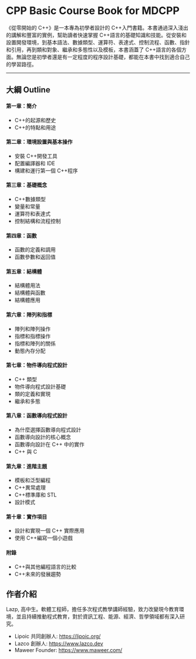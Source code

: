 # CPP Basic Course Book for MDCPP

《從零開始的 C++》是一本專為初學者設計的 C++入門書籍。本書通過深入淺出的講解和豐富的實例，幫助讀者快速掌握 C++語言的基礎知識和技能。從安裝和設置開發環境，到基本語法、數據類型、運算符、表達式、控制流程、函數、指針和引用，再到類和對象、繼承和多態性以及模板，本書涵蓋了 C++語言的各個方面。無論您是初學者還是有一定程度的程序設計基礎，都能在本書中找到適合自己的學習路徑。

---

## 大綱 Outline

#### 第一章：簡介

- C++的起源和歷史
- C++的特點和用途

#### 第二章：環境設置與基本操作

- 安裝 C++開發工具
- 配置編譯器和 IDE
- 構建和運行第一個 C++程序

#### 第三章：基礎概念

- C++數據類型
- 變量和常量
- 運算符和表達式
- 控制結構和流程控制

#### 第四章：函數

- 函數的定義和調用
- 函數參數和返回值

#### 第五章：結構體

- 結構體用法
- 結構體與函數
- 結構體應用

#### 第六章：陣列和指標

- 陣列和陣列操作
- 指標和指標操作
- 指標和陣列的關係
- 動態內存分配

#### 第七章：物件導向程式設計

- C++ 類型
- 物件導向程式設計基礎
- 類的定義和實現
- 繼承和多態

#### 第八章：函數導向程式設計

- 為什麼選擇函數導向程式設計
- 函數導向設計的核心概念
- 函數導向設計在 C++ 中的實作
- C++ 與 C

#### 第九章：進階主題

- 模板和泛型編程
- C++異常處理
- C++標準庫和 STL
- 設計模式

#### 第十章：實作項目

- 設計和實現一個 C++ 實際應用
- 使用 C++編寫一個小遊戲

#### 附錄

- C++與其他編程語言的比較
- C++未來的發展趨勢

## 作者介紹

Lazp, 高中生。軟體工程師，擔任多次程式教學講師經驗，致力改變現今教育環境，並且持續推動程式教育，對於資訊工程、能源、經濟、哲學領域都有深入研究。

- Lipoic 共同創辦人: https://lipoic.org/
- Lazco 創辦人: https://www.lazco.dev
- Maweer Founder: https://www.maweer.com/
